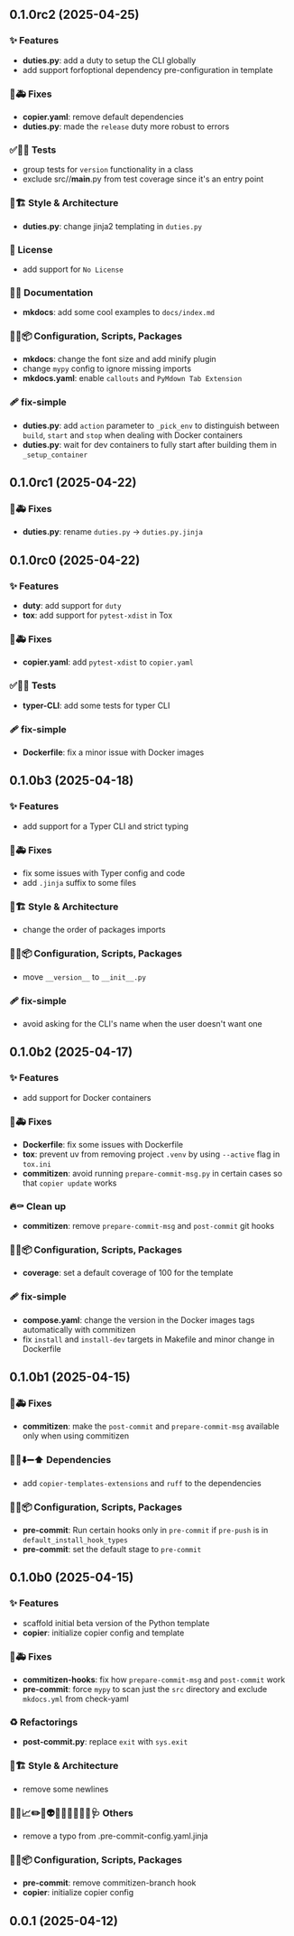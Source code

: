 ## 0.1.0rc2 (2025-04-25)

### ✨ Features

- **duties.py**: add a duty to setup the CLI globally
- add support forfoptional dependency pre-configuration in template

### 🐛🚑️ Fixes

- **copier.yaml**: remove default dependencies
- **duties.py**: made the `release` duty more robust to errors

### ✅🤡🧪 Tests

- group tests for `version` functionality in a class
- exclude src/<project>/__main__.py from test coverage since it's an entry point

### 🎨🏗️ Style & Architecture

- **duties.py**: change jinja2 templating in `duties.py`

### 📄 License

- add support for `No License`

### 📝💡 Documentation

- **mkdocs**: add some cool examples to `docs/index.md`

### 🔧🔨📦️ Configuration, Scripts, Packages

- **mkdocs**: change the font size and add minify plugin
- change `mypy` config to ignore missing imports
- **mkdocs.yaml**: enable `callouts` and `PyMdown Tab Extension`

### 🩹 fix-simple

- **duties.py**: add `action` parameter to `_pick_env` to distinguish between `build`, `start` and `stop` when dealing with Docker containers
- **duties.py**: wait for dev containers to fully start after building them in `_setup_container`

## 0.1.0rc1 (2025-04-22)

### 🐛🚑️ Fixes

- **duties.py**: rename `duties.py` -> `duties.py.jinja`

## 0.1.0rc0 (2025-04-22)

### ✨ Features

- **duty**: add support for `duty`
- **tox**: add support for `pytest-xdist` in Tox

### 🐛🚑️ Fixes

- **copier.yaml**: add `pytest-xdist` to `copier.yaml`

### ✅🤡🧪 Tests

- **typer-CLI**: add some tests for typer CLI

### 🩹 fix-simple

- **Dockerfile**: fix a minor issue with Docker images

## 0.1.0b3 (2025-04-18)

### ✨ Features

- add support for a Typer CLI and strict typing

### 🐛🚑️ Fixes

- fix some issues with Typer config and code
- add `.jinja` suffix to some files

### 🎨🏗️ Style & Architecture

- change the order of packages imports

### 🔧🔨📦️ Configuration, Scripts, Packages

- move `__version__` to `__init__.py`

### 🩹 fix-simple

- avoid asking for the CLI's name when the user doesn't want one

## 0.1.0b2 (2025-04-17)

### ✨ Features

- add support for Docker containers

### 🐛🚑️ Fixes

- **Dockerfile**: fix some issues with Dockerfile
- **tox**: prevent uv from removing project `.venv` by using `--active` flag in `tox.ini`
- **commitizen**: avoid running `prepare-commit-msg.py` in certain cases so that `copier update` works

### 🔥⚰️ Clean up

- **commitizen**: remove `prepare-commit-msg` and `post-commit` git hooks

### 🔧🔨📦️ Configuration, Scripts, Packages

- **coverage**: set a default coverage of 100 for the template

### 🩹 fix-simple

- **compose.yaml**: change the version in the Docker images tags automatically with commitizen
- fix `install` and `install-dev` targets in Makefile and minor change in Dockerfile

## 0.1.0b1 (2025-04-15)

### 🐛🚑️ Fixes

- **commitizen**: make the `post-commit` and `prepare-commit-msg` available only when using commitizen

### 📌➕⬇️➖⬆️ Dependencies

- add `copier-templates-extensions` and `ruff` to the dependencies

### 🔧🔨📦️ Configuration, Scripts, Packages

- **pre-commit**: Run certain hooks only in `pre-commit` if `pre-push` is in `default_install_hook_types`
- **pre-commit**: set the default stage to `pre-commit`

## 0.1.0b0 (2025-04-15)

### ✨ Features

- scaffold initial beta version of the Python template
- **copier**: initialize copier config and template

### 🐛🚑️ Fixes

- **commitizen-hooks**: fix how `prepare-commit-msg` and `post-commit` work
- **pre-commit**: force `mypy` to scan just the `src` directory and exclude `mkdocs.yml` from check-yaml

### ♻️ Refactorings

- **post-commit.py**: replace `exit` with `sys.exit`

### 🎨🏗️ Style & Architecture

- remove some newlines

### 🔐🚧📈✏️💩👽️🍻💬🥚🌱🚩🥅🩺 Others

- remove a typo from .pre-commit-config.yaml.jinja

### 🔧🔨📦️ Configuration, Scripts, Packages

- **pre-commit**: remove commitizen-branch hook
- **copier**: initialize copier config

## 0.0.1 (2025-04-12)

